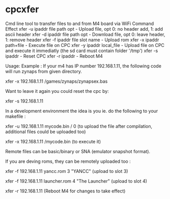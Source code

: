 # cpcxfer
Cmd line tool to transfer files to and from M4 board via WiFi
Command 	Effect
xfer -u ipaddr file path opt   - Upload file, opt 0: no header add, 1: add ascii header
xfer -d ipaddr file path opt   - Download file, opt 0: leave header, 1: remove header
xfer -f ipaddr file slot name  - Upload rom
xfer -x ipaddr path+file 	     - Execute file on CPC
xfer -y ipaddr local_file      - Upload file on CPC and execute it immediatly (the sd card must contain folder '/tmp')
xfer -s ipaddr 	               - Reset CPC
xfer -r ipaddr 	               - Reboot M4 

Usage:
Example : If your m4 has IP number 192.168.1.11, the following code will run zynaps from given directory.

xfer -x 192.168.1.11 /games/zynaps/zynapsex.bas

Want to leave it again you could reset the cpc by:

xfer -s 192.168.1.11


In a development environment the idea is you ie. do the following to your makefile :

xfer -u 192.168.1.11 mycode.bin / 0 (to upload the file after compilation, additional files could be uploaded too)

xfer -x 192.168.1.11 /mycode.bin (to execute it)

Remote files can be basic/binary or SNA (emulator snapshot format).

If you are deving roms, they can be remotely uploaded too :

xfer -f 192.168.1.11 yancc.rom 3 "YANCC" (upload to slot 3)

xfer -f 192.168.1.11 launcher.rom 4 "The Launcher" (upload to slot 4)

xfer -r 192.168.1.11 (Reboot M4 for changes to take effect) 
